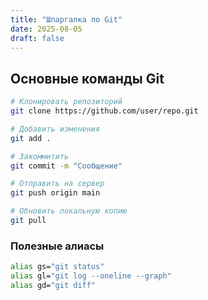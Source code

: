 ```yaml
---
title: "Шпаргалка по Git"
date: 2025-08-05
draft: false
---
```


## Основные команды Git

```bash
# Клонировать репозиторий
git clone https://github.com/user/repo.git

# Добавить изменения
git add .

# Закоммитить
git commit -m "Сообщение"

# Отправить на сервер
git push origin main

# Обновить локальную копию
git pull
```

### Полезные алиасы
```bash
alias gs="git status"
alias gl="git log --oneline --graph"
alias gd="git diff"